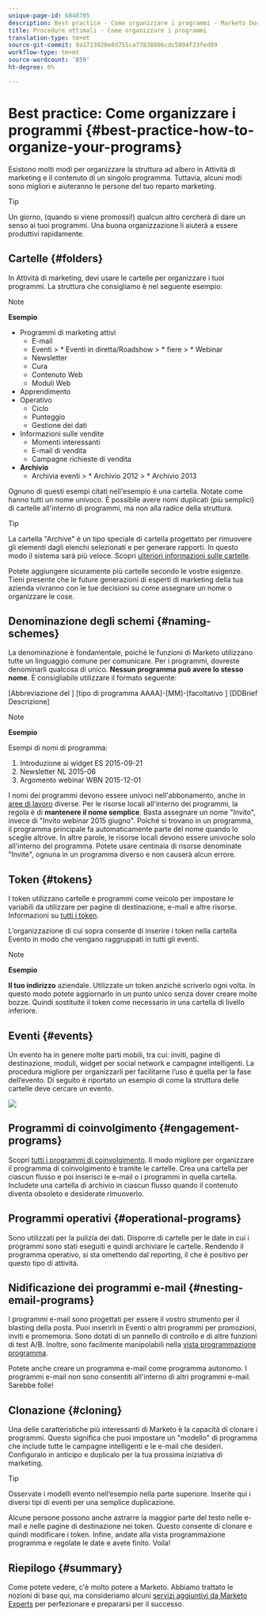 ```yaml
---
unique-page-id: 6848705
description: Best practice - Come organizzare i programmi - Marketo Docs - Documentazione prodotto
title: Procedure ottimali - Come organizzare i programmi
translation-type: tm+mt
source-git-commit: 9a1713920e8d755ca77838896cdc5094f23fed09
workflow-type: tm+mt
source-wordcount: '859'
ht-degree: 0%

---
```



# Best practice: Come organizzare i programmi {#best-practice-how-to-organize-your-programs}

Esistono molti modi per organizzare la struttura ad albero in Attività di marketing e il contenuto di un singolo programma. Tuttavia, alcuni modi sono migliori e aiuteranno le persone del tuo reparto marketing.

>[!TIP]
>
>Un giorno, (quando si viene promossi!) qualcun altro cercherà di dare un senso ai tuoi programmi. Una buona organizzazione li aiuterà a essere produttivi rapidamente.

## Cartelle {#folders}

In Attività di marketing, devi usare le cartelle per organizzare i tuoi programmi. La struttura che consigliamo è nel seguente esempio:

>[!NOTE]
>
>**Esempio**
>
>* Programmi di marketing attivi
   >   * E-mail
   >   * Eventi
      >      * Eventi in diretta/Roadshow
      >      * fiere
      >      * Webinar
   >   * Newsletter
   >   * Cura
   >   * Contenuto Web
   >   * Moduli Web
>* Apprendimento
>* Operativo
   >   * Ciclo
   >   * Punteggio
   >   * Gestione dei dati
>* Informazioni sulle vendite
   >   * Momenti interessanti
   >   * E-mail di vendita
   >   * Campagne richieste di vendita
>* **Archivio**
   >   * Archivia eventi
      >      * Archivio 2012
      >      * Archivio 2013


Ognuno di questi esempi citati nell&#39;esempio è una cartella. Notate come hanno tutti un nome univoco. È possibile avere nomi duplicati (più semplici) di cartelle all&#39;interno di programmi, ma non alla radice della struttura.

>[!TIP]
>
>La cartella &quot;Archive&quot; è un tipo speciale di cartella progettato per rimuovere gli elementi dagli elenchi selezionati e per generare rapporti. In questo modo il sistema sarà più veloce. Scopri [ulteriori informazioni sulle cartelle](../../../../product-docs/core-marketo-concepts/miscellaneous/understanding-folders.md).

Potete aggiungere sicuramente più cartelle secondo le vostre esigenze. Tieni presente che le future generazioni di esperti di marketing della tua azienda vivranno con le tue decisioni su come assegnare un nome o organizzare le cose.

## Denominazione degli schemi {#naming-schemes}

La denominazione è fondamentale, poiché le funzioni di Marketo utilizzano tutte un linguaggio comune per comunicare. Per i programmi, dovreste denominarli qualcosa di unico. **Nessun programma può avere lo stesso nome**. È consigliabile utilizzare il formato seguente:

[Abbreviazione del ] [tipo di programma AAAA]-[MM]-[facoltativo ] [DDBrief Descrizione]

>[!NOTE]
>
>**Esempio**
>
>Esempi di nomi di programma:
>
>1. Introduzione ai widget ES 2015-09-21
>1. Newsletter NL 2015-06
>1. Argomento webinar WBN 2015-12-01

>



I nomi dei programmi devono essere univoci nell&#39;abbonamento, anche in [aree di lavoro](../../../../product-docs/administration/workspaces-and-person-partitions/understanding-workspaces-and-person-partitions.md) diverse.  Per le risorse locali all&#39;interno dei programmi, la regola è di **mantenere il nome semplice**. Basta assegnare un nome &quot;Invito&quot;, invece di &quot;Invito webinar 2015 giugno&quot;. Poiché si trovano in un programma, il programma principale fa automaticamente parte del nome quando lo sceglie altrove. In altre parole, le risorse locali devono essere univoche solo all&#39;interno del programma. Potete usare centinaia di risorse denominate &quot;Invite&quot;, ognuna in un programma diverso e non causerà alcun errore.

## Token {#tokens}

I token utilizzano cartelle e programmi come veicolo per impostare le variabili da utilizzare per pagine di destinazione, e-mail e altre risorse. Informazioni su [tutti i token](http://docs.marketo.com/display/docs/tokens).

L’organizzazione di cui sopra consente di inserire i token nella cartella Evento in modo che vengano raggruppati in tutti gli eventi.

>[!NOTE]
>
>**Esempio**
>
>**Il tuo indirizzo** aziendale. Utilizzate un token anziché scriverlo ogni volta. In questo modo potete aggiornarlo in un punto unico senza dover creare molte bozze. Quindi sostituite il token come necessario in una cartella di livello inferiore.

## Eventi {#events}

Un evento ha in genere molte parti mobili, tra cui: inviti, pagine di destinazione, moduli, widget per social network e campagne intelligenti. La procedura migliore per organizzarli per facilitarne l’uso è quella per la fase dell’evento. Di seguito è riportato un esempio di come la struttura delle cartelle deve cercare un evento.

![](assets/capture.png)

## Programmi di coinvolgimento {#engagement-programs}

Scopri [tutti i programmi di coinvolgimento](../../../../product-docs/email-marketing/drip-nurturing/creating-an-engagement-program/understanding-engagement-programs.md). Il modo migliore per organizzare il programma di coinvolgimento è tramite le cartelle. Crea una cartella per ciascun flusso e poi inserisci le e-mail o i programmi in quella cartella. Includete una cartella di archivio in ciascun flusso quando il contenuto diventa obsoleto e desiderate rimuoverlo.

## Programmi operativi {#operational-programs}

Sono utilizzati per la pulizia dei dati. Disporre di cartelle per le date in cui i programmi sono stati eseguiti e quindi archiviare le cartelle. Rendendo il programma operativo, si sta omettendo dal reporting, il che è positivo per questo tipo di attività.

## Nidificazione dei programmi e-mail {#nesting-email-programs}

I programmi e-mail sono progettati per essere il vostro strumento per il blasting della posta. Puoi inserirli in Eventi o altri programmi per promozioni, inviti e promemoria. Sono dotati di un pannello di controllo e di altre funzioni di test A/B. Inoltre, sono facilmente manipolabili nella [vista programmazione programma](http://docs.marketo.com/display/docs/program+schedule+view).

Potete anche creare un programma e-mail come programma autonomo. I programmi e-mail non sono consentiti all&#39;interno di altri programmi e-mail. Sarebbe folle!

## Clonazione {#cloning}

Una delle caratteristiche più interessanti di Marketo è la capacità di clonare i programmi. Questo significa che puoi impostare un &quot;modello&quot; di programma che include tutte le campagne intelligenti e le e-mail che desideri. Configuralo in anticipo e duplicalo per la tua prossima iniziativa di marketing.

>[!TIP]
>
>Osservate i modelli evento nell’esempio nella parte superiore. Inserite qui i diversi tipi di eventi per una semplice duplicazione.

Alcune persone possono anche astrarre la maggior parte del testo nelle e-mail e nelle pagine di destinazione nei token. Questo consente di clonare e quindi modificare i token. Infine, andate alla vista programmazione programma e regolate le date e avete finito. Voila!

## Riepilogo {#summary}

Come potete vedere, c&#39;è molto potere a Marketo. Abbiamo trattato le nozioni di base qui, ma consideriamo alcuni [servizi aggiuntivi da Marketo Experts](http://www.marketo.com/services/) per perfezionare e prepararsi per il successo.
